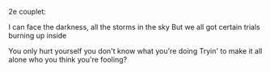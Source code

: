 2e couplet:

I can face the darkness, all
the storms in the sky
But we all got certain trials
burning up inside

You only hurt yourself
you don't know what you're doing
Tryin' to make it all alone
who you think you're fooling?
